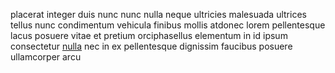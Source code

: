 placerat integer duis nunc nunc nulla neque ultricies malesuada ultrices tellus
nunc condimentum vehicula finibus mollis atdonec lorem pellentesque lacus
posuere vitae et pretium orciphasellus elementum in id ipsum consectetur
[nulla](generated_webpages/in8.md) nec in ex pellentesque dignissim faucibus
posuere ullamcorper arcu
